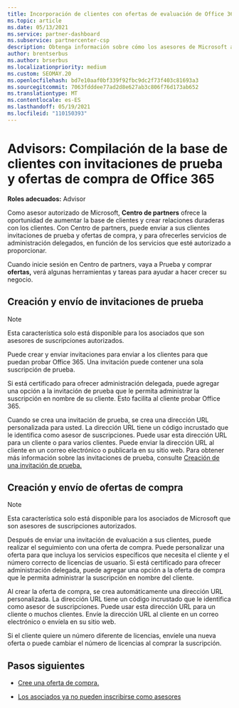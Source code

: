 ```yaml
---
title: Incorporación de clientes con ofertas de evaluación de Office 365
ms.topic: article
ms.date: 05/13/2021
ms.service: partner-dashboard
ms.subservice: partnercenter-csp
description: Obtenga información sobre cómo los asesores de Microsoft autorizados pueden aumentar sus suscripciones de Office 365. Cree y envíe invitaciones de prueba de Office 365 y ofertas de compra a los clientes.
author: brentserbus
ms.author: brserbus
ms.localizationpriority: medium
ms.custom: SEOMAY.20
ms.openlocfilehash: bd7e10aaf0bf339f92fbc9dc2f73f403c81693a3
ms.sourcegitcommit: 7063fdddee77ad2d8e627ab3c806f76d173ab652
ms.translationtype: MT
ms.contentlocale: es-ES
ms.lasthandoff: 05/19/2021
ms.locfileid: "110150393"
---
```

# <a name="advisors-build-your-client-base-with-office-365-trial-invitations-and-purchase-offers"></a>Advisors: Compilación de la base de clientes con invitaciones de prueba y ofertas de compra de Office 365


**Roles adecuados:** Advisor


Como asesor autorizado de Microsoft, **Centro de partners** ofrece la oportunidad de aumentar la base de clientes y crear relaciones duraderas con los clientes. Con Centro de partners, puede enviar a sus clientes invitaciones de prueba y ofertas de compra, y para ofrecerles servicios de administración delegados, en función de los servicios que esté autorizado a proporcionar.

Cuando inicie sesión en Centro de partners, vaya a Prueba y comprar **ofertas,** verá algunas herramientas y tareas para ayudar a hacer crecer su negocio.

## <a name="create-and-send-trial-invitations"></a>Creación y envío de invitaciones de prueba

> [!NOTE]
> Esta característica solo está disponible para los asociados que son asesores de suscripciones autorizados.

Puede crear y enviar invitaciones para enviar a los clientes para que puedan probar Office 365. Una invitación puede contener una sola suscripción de prueba.

Si está certificado para ofrecer administración delegada, puede agregar una opción a la invitación de prueba que le permita administrar la suscripción en nombre de su cliente. Esto facilita al cliente probar Office 365.

Cuando se crea una invitación de prueba, se crea una dirección URL personalizada para usted. La dirección URL tiene un código incrustado que le identifica como asesor de suscripciones. Puede usar esta dirección URL para un cliente o para varios clientes. Puede enviar la dirección URL al cliente en un correo electrónico o publicarla en su sitio web.
Para obtener más información sobre las invitaciones de prueba, consulte [Creación de una invitación de prueba.](advisors-create-a-trial-invitation.md)

## <a name="create-and-send-purchase-offers"></a>Creación y envío de ofertas de compra

> [!NOTE]
> Esta característica solo está disponible para los asociados de Microsoft que son asesores de suscripciones autorizados.

Después de enviar una invitación de evaluación a sus clientes, puede realizar el seguimiento con una oferta de compra. Puede personalizar una oferta para que incluya los servicios específicos que necesita el cliente y el número correcto de licencias de usuario. Si está certificado para ofrecer administración delegada, puede agregar una opción a la oferta de compra que le permita administrar la suscripción en nombre del cliente.

Al crear la oferta de compra, se crea automáticamente una dirección URL personalizada. La dirección URL tiene un código incrustado que le identifica como asesor de suscripciones. Puede usar esta dirección URL para un cliente o muchos clientes. Envíe la dirección URL al cliente en un correo electrónico o envíela en su sitio web.

Si el cliente quiere un número diferente de licencias, envíele una nueva oferta o puede cambiar el número de licencias al comprar la suscripción.

## <a name="next-steps"></a>Pasos siguientes

- [Cree una oferta de compra.](advisor-create-a-purchase-offer.md)

- [Los asociados ya no pueden inscribirse como asesores](advisors-no-csp.md)
